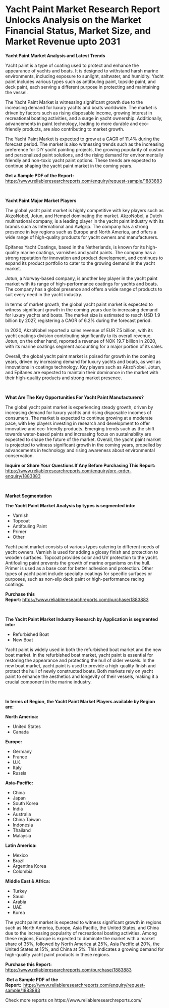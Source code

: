 <p><h1>Yacht Paint Market Research Report Unlocks Analysis on the Market Financial Status, Market Size, and Market Revenue upto 2031</h1></p><p><strong>Yacht Paint Market Analysis and Latest Trends</strong></p>
<p><p>Yacht paint is a type of coating used to protect and enhance the appearance of yachts and boats. It is designed to withstand harsh marine environments, including exposure to sunlight, saltwater, and humidity. Yacht paint includes various types such as antifouling paint, topside paint, and deck paint, each serving a different purpose in protecting and maintaining the vessel.</p><p>The Yacht Paint Market is witnessing significant growth due to the increasing demand for luxury yachts and boats worldwide. The market is driven by factors such as rising disposable income, growing interest in recreational boating activities, and a surge in yacht ownership. Additionally, advancements in paint technology, leading to more durable and eco-friendly products, are also contributing to market growth.</p><p>The Yacht Paint Market is expected to grow at a CAGR of 11.4% during the forecast period. The market is also witnessing trends such as the increasing preference for DIY yacht painting projects, the growing popularity of custom and personalized paint solutions, and the rising demand for environmentally friendly and non-toxic yacht paint options. These trends are expected to continue shaping the yacht paint market in the coming years.</p></p>
<p><strong>Get a Sample PDF of the Report:&nbsp;</strong> <a href="https://www.reliableresearchreports.com/enquiry/request-sample/1883883">https://www.reliableresearchreports.com/enquiry/request-sample/1883883</a></p>
<p>&nbsp;</p>
<p><strong>Yacht Paint Major Market Players</strong></p>
<p><p>The global yacht paint market is highly competitive with key players such as AkzoNobel, Jotun, and Hempel dominating the market. AkzoNobel, a Dutch multinational company, is a leading player in the yacht paint industry with its brands such as International and Awlgrip. The company has a strong presence in key regions such as Europe and North America, and offers a wide range of high-quality products for yacht owners and manufacturers.</p><p>Epifanes Yacht Coatings, based in the Netherlands, is known for its high-quality marine coatings, varnishes and yacht paints. The company has a strong reputation for innovation and product development, and continues to expand its product portfolio to cater to the growing demand in the yacht market.</p><p>Jotun, a Norway-based company, is another key player in the yacht paint market with its range of high-performance coatings for yachts and boats. The company has a global presence and offers a wide range of products to suit every need in the yacht industry.</p><p>In terms of market growth, the global yacht paint market is expected to witness significant growth in the coming years due to increasing demand for luxury yachts and boats. The market size is estimated to reach USD 1.9 billion by 2027, registering a CAGR of 6.2% during the forecast period.</p><p>In 2020, AkzoNobel reported a sales revenue of EUR 7.5 billion, with its yacht coatings division contributing significantly to its overall revenue. Jotun, on the other hand, reported a revenue of NOK 19.7 billion in 2020, with its marine coatings segment accounting for a major portion of its sales.</p><p>Overall, the global yacht paint market is poised for growth in the coming years, driven by increasing demand for luxury yachts and boats, as well as innovations in coatings technology. Key players such as AkzoNobel, Jotun, and Epifanes are expected to maintain their dominance in the market with their high-quality products and strong market presence.</p></p>
<p>&nbsp;</p>
<p><strong>What Are The Key Opportunities For Yacht Paint Manufacturers?</strong></p>
<p><p>The global yacht paint market is experiencing steady growth, driven by increasing demand for luxury yachts and rising disposable incomes of consumers. The market is expected to continue growing at a moderate pace, with key players investing in research and development to offer innovative and eco-friendly products. Emerging trends such as the shift towards water-based paints and increasing focus on sustainability are expected to shape the future of the market. Overall, the yacht paint market is projected to witness significant growth in the coming years, propelled by advancements in technology and rising awareness about environmental conservation.</p></p>
<p><strong>Inquire or Share Your Questions If Any Before Purchasing This Report:</strong> <a href="https://www.reliableresearchreports.com/enquiry/pre-order-enquiry/1883883">https://www.reliableresearchreports.com/enquiry/pre-order-enquiry/1883883</a></p>
<p>&nbsp;</p>
<p><strong>Market Segmentation</strong></p>
<p><strong>The Yacht Paint Market Analysis by types is segmented into:</strong></p>
<p><ul><li>Varnish</li><li>Topcoat</li><li>Antifouling Paint</li><li>Primer</li><li>Other</li></ul></p>
<p><p>Yacht paint market consists of various types catering to different needs of yacht owners. Varnish is used for adding a glossy finish and protection to wooden surfaces. Topcoat provides color and UV protection to the yacht. Antifouling paint prevents the growth of marine organisms on the hull. Primer is used as a base coat for better adhesion and protection. Other types of yacht paint include specialty coatings for specific surfaces or purposes, such as non-slip deck paint or high-performance racing coatings.</p></p>
<p><strong>Purchase this Report:&nbsp;</strong><a href="https://www.reliableresearchreports.com/purchase/1883883">https://www.reliableresearchreports.com/purchase/1883883</a></p>
<p>&nbsp;</p>
<p><strong>The Yacht Paint Market Industry Research by Application is segmented into:</strong></p>
<p><ul><li>Refurbished Boat</li><li>New Boat</li></ul></p>
<p><p>Yacht paint is widely used in both the refurbished boat market and the new boat market. In the refurbished boat market, yacht paint is essential for restoring the appearance and protecting the hull of older vessels. In the new boat market, yacht paint is used to provide a high-quality finish and protect the hull of newly constructed boats. Both markets rely on yacht paint to enhance the aesthetics and longevity of their vessels, making it a crucial component in the marine industry.</p></p>
<p>&nbsp;</p>
<p><strong>In terms of Region, the Yacht Paint Market Players available by Region are:</strong></p>
<p>
    <p> <strong> North America: </strong>
        <ul>
            <li>United States</li>
            <li>Canada</li>
        </ul>
        </p> 
    <p> <strong> Europe: </strong>
        <ul>
            <li>Germany</li>
            <li>France</li>
            <li>U.K.</li>
            <li>Italy</li>
            <li>Russia</li>
        </ul>
        </p> 
    <p> <strong> Asia-Pacific: </strong>
        <ul>
            <li>China</li>
            <li>Japan</li>
            <li>South Korea</li>
            <li>India</li>
            <li>Australia</li>
            <li>China Taiwan</li>
            <li>Indonesia</li>
            <li>Thailand</li>
            <li>Malaysia</li>
        </ul>
        </p> 
    <p> <strong> Latin America: </strong>
        <ul>
            <li>Mexico</li>
            <li>Brazil</li>
            <li>Argentina Korea</li>
            <li>Colombia</li>
        </ul>
        </p> 
    <p> <strong> Middle East & Africa: </strong>
        <ul>
            <li>Turkey</li>
            <li>Saudi</li>
            <li>Arabia</li>
            <li>UAE</li>
            <li>Korea</li>
        </ul>
    </p>
    </p>
<p><p>The yacht paint market is expected to witness significant growth in regions such as North America, Europe, Asia Pacific, the United States, and China due to the increasing popularity of recreational boating activities. Among these regions, Europe is expected to dominate the market with a market share of 35%, followed by North America at 25%, Asia Pacific at 20%, the United States at 15%, and China at 5%. This indicates a growing demand for high-quality yacht paint products in these regions.</p></p>
<p><strong>Purchase this Report: </strong><a href="https://www.reliableresearchreports.com/purchase/1883883">https://www.reliableresearchreports.com/purchase/1883883</a></p>
<p>&nbsp;<strong>Get a Sample PDF of the Report:&nbsp;&nbsp;</strong><a href="https://www.reliableresearchreports.com/enquiry/request-sample/1883883">https://www.reliableresearchreports.com/enquiry/request-sample/1883883</a></p>
<p><strong></strong></p>
<p>Check more reports on https://www.reliableresearchreports.com/</p>